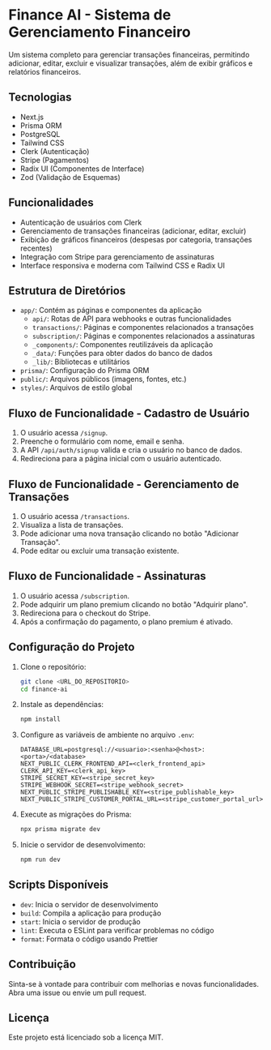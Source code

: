 # Finance AI - Sistema de Gerenciamento Financeiro

Um sistema completo para gerenciar transações financeiras, permitindo adicionar, editar, excluir e visualizar transações, além de exibir gráficos e relatórios financeiros.

## Tecnologias
- Next.js
- Prisma ORM
- PostgreSQL
- Tailwind CSS
- Clerk (Autenticação)
- Stripe (Pagamentos)
- Radix UI (Componentes de Interface)
- Zod (Validação de Esquemas)

## Funcionalidades
- Autenticação de usuários com Clerk
- Gerenciamento de transações financeiras (adicionar, editar, excluir)
- Exibição de gráficos financeiros (despesas por categoria, transações recentes)
- Integração com Stripe para gerenciamento de assinaturas
- Interface responsiva e moderna com Tailwind CSS e Radix UI

## Estrutura de Diretórios
- `app/`: Contém as páginas e componentes da aplicação
  - `api/`: Rotas de API para webhooks e outras funcionalidades
  - `transactions/`: Páginas e componentes relacionados a transações
  - `subscription/`: Páginas e componentes relacionados a assinaturas
  - `_components/`: Componentes reutilizáveis da aplicação
  - `_data/`: Funções para obter dados do banco de dados
  - `_lib/`: Bibliotecas e utilitários
- `prisma/`: Configuração do Prisma ORM
- `public/`: Arquivos públicos (imagens, fontes, etc.)
- `styles/`: Arquivos de estilo global

## Fluxo de Funcionalidade - Cadastro de Usuário
1. O usuário acessa `/signup`.
2. Preenche o formulário com nome, email e senha.
3. A API `/api/auth/signup` valida e cria o usuário no banco de dados.
4. Redireciona para a página inicial com o usuário autenticado.

## Fluxo de Funcionalidade - Gerenciamento de Transações
1. O usuário acessa `/transactions`.
2. Visualiza a lista de transações.
3. Pode adicionar uma nova transação clicando no botão "Adicionar Transação".
4. Pode editar ou excluir uma transação existente.

## Fluxo de Funcionalidade - Assinaturas
1. O usuário acessa `/subscription`.
2. Pode adquirir um plano premium clicando no botão "Adquirir plano".
3. Redireciona para o checkout do Stripe.
4. Após a confirmação do pagamento, o plano premium é ativado.

## Configuração do Projeto
1. Clone o repositório:
   ```bash
   git clone <URL_DO_REPOSITORIO>
   cd finance-ai
   ```
2. Instale as dependências:
   ```bash
   npm install
   ```
3. Configure as variáveis de ambiente no arquivo `.env`:
   ```env
   DATABASE_URL=postgresql://<usuario>:<senha>@<host>:<porta>/<database>
   NEXT_PUBLIC_CLERK_FRONTEND_API=<clerk_frontend_api>
   CLERK_API_KEY=<clerk_api_key>
   STRIPE_SECRET_KEY=<stripe_secret_key>
   STRIPE_WEBHOOK_SECRET=<stripe_webhook_secret>
   NEXT_PUBLIC_STRIPE_PUBLISHABLE_KEY=<stripe_publishable_key>
   NEXT_PUBLIC_STRIPE_CUSTOMER_PORTAL_URL=<stripe_customer_portal_url>
   ```
4. Execute as migrações do Prisma:
   ```bash
   npx prisma migrate dev
   ```
5. Inicie o servidor de desenvolvimento:
   ```bash
   npm run dev
   ```

## Scripts Disponíveis
- `dev`: Inicia o servidor de desenvolvimento
- `build`: Compila a aplicação para produção
- `start`: Inicia o servidor de produção
- `lint`: Executa o ESLint para verificar problemas no código
- `format`: Formata o código usando Prettier

## Contribuição
Sinta-se à vontade para contribuir com melhorias e novas funcionalidades. Abra uma issue ou envie um pull request.

## Licença
Este projeto está licenciado sob a licença MIT.
